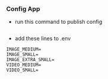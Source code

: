### Config App
- run this command to publish config
```bash

```
- add these lines to .env
```dotenv
IMAGE_MEDIUM=
IMAGE_SMALL=
IMAGE_EXTRA_SMALL=
VIDEO_MEDIUM=
VIDEO_SMALL=
```
